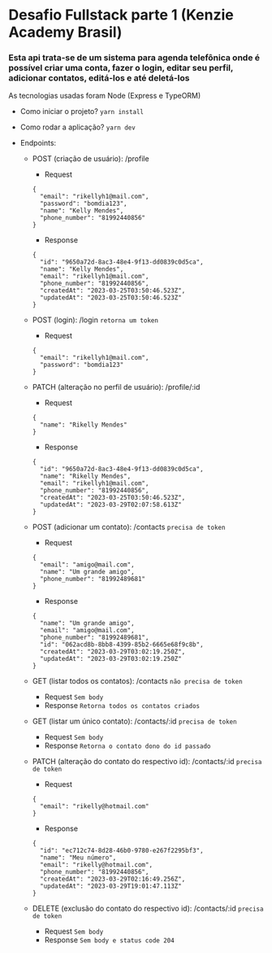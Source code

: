 # Desafio Fullstack parte 1 (Kenzie Academy Brasil)
### Esta api trata-se de um sistema para agenda telefônica onde é possível criar uma conta, fazer o login, editar seu perfil, adicionar contatos, editá-los e até deletá-los

As tecnologias usadas foram Node (Express e TypeORM)

- Como iniciar o projeto?
`yarn install`

- Como rodar a aplicação?
`yarn dev`

- Endpoints:

  - POST (criação de usuário): /profile
    - Request
    ```
    {
      "email": "rikellyh1@mail.com",
      "password": "bomdia123",
      "name": "Kelly Mendes",
      "phone_number": "81992440856"
    }
    ```
    - Response
    ```
    {
      "id": "9650a72d-8ac3-48e4-9f13-dd0839c0d5ca",
      "name": "Kelly Mendes",
      "email": "rikellyh1@mail.com",
      "phone_number": "81992440856",
      "createdAt": "2023-03-25T03:50:46.523Z",
      "updatedAt": "2023-03-25T03:50:46.523Z"
    }
    ```
  - POST (login): /login `retorna um token`
    - Request
    ```
    {
      "email": "rikellyh1@mail.com",
      "password": "bomdia123"
    }
    ```
  - PATCH (alteração no perfil de usuário): /profile/:id
    - Request
    ```
    {
      "name": "Rikelly Mendes"
    }
    ```
    - Response
    ```
    {
      "id": "9650a72d-8ac3-48e4-9f13-dd0839c0d5ca",
      "name": "Rikelly Mendes",
      "email": "rikellyh1@mail.com",
      "phone_number": "81992440856",
      "createdAt": "2023-03-25T03:50:46.523Z",
      "updatedAt": "2023-03-29T02:07:58.613Z"
    }
    ```
  - POST (adicionar um contato): /contacts `precisa de token`
    - Request
    ```
    {
      "email": "amigo@mail.com",
      "name": "Um grande amigo",
      "phone_number": "81992489681"
    }
    ```
    - Response
    ```
    {
      "name": "Um grande amigo",
      "email": "amigo@mail.com",
      "phone_number": "81992489681",
      "id": "062acd8b-8bb8-4399-85b2-6665e68f9c8b",
      "createdAt": "2023-03-29T03:02:19.250Z",
      "updatedAt": "2023-03-29T03:02:19.250Z"
    }
    ```
  - GET (listar todos os contatos): /contacts `não precisa de token`
    - Request
      `Sem body`
    - Response
      `Retorna todos os contatos criados`
      
  - GET (listar um único contato): /contacts/:id `precisa de token`
     - Request
        `Sem body`
     - Response
        `Retorna o contato dono do id passado`
  - PATCH (alteração do contato do respectivo id): /contacts/:id `precisa de token`
    - Request
    ```
    {
      "email": "rikelly@hotmail.com"
    }
    ```
    - Response
    ```
    {
      "id": "ec712c74-8d28-46b0-9780-e267f2295bf3",
      "name": "Meu número",
      "email": "rikelly@hotmail.com",
      "phone_number": "81992440856",
      "createdAt": "2023-03-29T02:16:49.256Z",
      "updatedAt": "2023-03-29T19:01:47.113Z"
    }
    ```
  - DELETE (exclusão do contato do respectivo id): /contacts/:id `precisa de token`
    - Request
      `Sem body`
    - Response
      `Sem body e status code 204`
